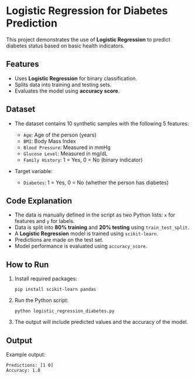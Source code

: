 
# Logistic Regression for Diabetes Prediction

This project demonstrates the use of **Logistic Regression** to predict diabetes status based on basic health indicators.

## Features

* Uses **Logistic Regression** for binary classification.
* Splits data into training and testing sets.
* Evaluates the model using **accuracy score**.

## Dataset

* The dataset contains 10 synthetic samples with the following 5 features:

  * `Age`: Age of the person (years)
  * `BMI`: Body Mass Index
  * `Blood Pressure`: Measured in mmHg
  * `Glucose Level`: Measured in mg/dL
  * `Family History`: 1 = Yes, 0 = No (binary indicator)

* Target variable:

  * `Diabetes`: 1 = Yes, 0 = No (whether the person has diabetes)

## Code Explanation

* The data is manually defined in the script as two Python lists: `x` for features and `y` for labels.
* Data is split into **80% training** and **20% testing** using `train_test_split`.
* A **Logistic Regression** model is trained using `scikit-learn`.
* Predictions are made on the test set.
* Model performance is evaluated using `accuracy_score`.

## How to Run

1. Install required packages:

   ```
   pip install scikit-learn pandas
   ```

2. Run the Python script:

   ```
   python logistic_regression_diabetes.py
   ```

3. The output will include predicted values and the accuracy of the model.

## Output

Example output:

```
Predictions: [1 0]
Accuracy: 1.0

